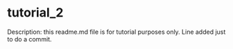 # tutorial_2
Description: this readme.md file is for tutorial purposes only.
Line added just to do a commit.
